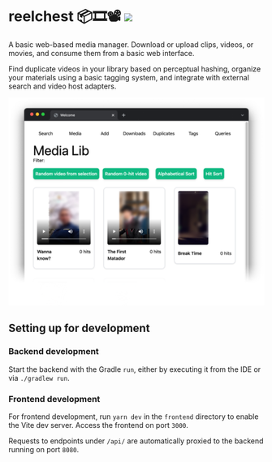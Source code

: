 # reelchest 📦🎞️📽️ ![](https://img.shields.io/badge/-in%20early%20development!-blueviolet)

A basic web-based media manager. Download or upload clips, videos, or movies, and consume them from a basic web
interface.

Find duplicate videos in your library based on perceptual hashing, organize your materials using a basic tagging system,
and integrate with external search and video host adapters.

![](screenshot.png)

## Setting up for development

### Backend development
Start the backend with the Gradle `run`, either by executing it from the IDE or via `./gradlew run`.

### Frontend development
For frontend development, run `yarn dev` in the `frontend` directory to enable the Vite dev server. Access the frontend on port `3000`.

Requests to endpoints under `/api/` are automatically proxied to the backend running on port `8080`.